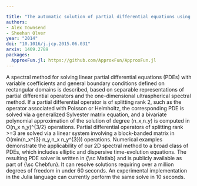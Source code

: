 ```yaml
---

title: "The automatic solution of partial differential equations using a global spectral method"
authors:
- Alex Townsend
- Sheehan Olver
year: "2014"
doi: "10.1016/j.jcp.2015.06.031"
arxiv: 1409.2789
packages:
  ApproxFun.jl: https://github.com/ApproxFun/ApproxFun.jl
---
```

A spectral method for solving linear partial differential equations (PDEs) with variable coefficients and general boundary conditions defined on rectangular domains is described, based on separable representations of partial differential operators and the one-dimensional ultraspherical spectral method.  If a partial differential operator is of splitting rank 2, such as the operator associated with Poisson or Helmholtz, the corresponding PDE is solved via a generalized Sylvester matrix equation, and a bivariate polynomial approximation of the solution of degree (n_x,n_y) is computed in O(n_x n_y)^{3/2} operations. Partial differential operators of splitting rank >=3 are solved via a linear system involving a block-banded matrix in O(min(n_x^{3} n_y,n_x n_y^{3})) operations.  Numerical examples demonstrate the applicability of our 2D spectral method to a broad class of PDEs, which includes elliptic and dispersive time-evolution equations.  The resulting PDE solver is written in {\sc Matlab} and is publicly available as part of {\sc Chebfun}. It can resolve solutions requiring over a million degrees of freedom in under 60 seconds. An experimental implementation in the Julia language can currently perform the same solve in 10 seconds.